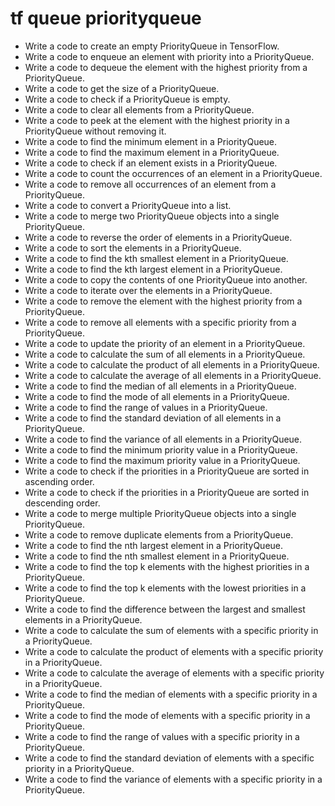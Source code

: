 # tf queue priorityqueue

- Write a code to create an empty PriorityQueue in TensorFlow.
- Write a code to enqueue an element with priority into a PriorityQueue.
- Write a code to dequeue the element with the highest priority from a PriorityQueue.
- Write a code to get the size of a PriorityQueue.
- Write a code to check if a PriorityQueue is empty.
- Write a code to clear all elements from a PriorityQueue.
- Write a code to peek at the element with the highest priority in a PriorityQueue without removing it.
- Write a code to find the minimum element in a PriorityQueue.
- Write a code to find the maximum element in a PriorityQueue.
- Write a code to check if an element exists in a PriorityQueue.
- Write a code to count the occurrences of an element in a PriorityQueue.
- Write a code to remove all occurrences of an element from a PriorityQueue.
- Write a code to convert a PriorityQueue into a list.
- Write a code to merge two PriorityQueue objects into a single PriorityQueue.
- Write a code to reverse the order of elements in a PriorityQueue.
- Write a code to sort the elements in a PriorityQueue.
- Write a code to find the kth smallest element in a PriorityQueue.
- Write a code to find the kth largest element in a PriorityQueue.
- Write a code to copy the contents of one PriorityQueue into another.
- Write a code to iterate over the elements in a PriorityQueue.
- Write a code to remove the element with the highest priority from a PriorityQueue.
- Write a code to remove all elements with a specific priority from a PriorityQueue.
- Write a code to update the priority of an element in a PriorityQueue.
- Write a code to calculate the sum of all elements in a PriorityQueue.
- Write a code to calculate the product of all elements in a PriorityQueue.
- Write a code to calculate the average of all elements in a PriorityQueue.
- Write a code to find the median of all elements in a PriorityQueue.
- Write a code to find the mode of all elements in a PriorityQueue.
- Write a code to find the range of values in a PriorityQueue.
- Write a code to find the standard deviation of all elements in a PriorityQueue.
- Write a code to find the variance of all elements in a PriorityQueue.
- Write a code to find the minimum priority value in a PriorityQueue.
- Write a code to find the maximum priority value in a PriorityQueue.
- Write a code to check if the priorities in a PriorityQueue are sorted in ascending order.
- Write a code to check if the priorities in a PriorityQueue are sorted in descending order.
- Write a code to merge multiple PriorityQueue objects into a single PriorityQueue.
- Write a code to remove duplicate elements from a PriorityQueue.
- Write a code to find the nth largest element in a PriorityQueue.
- Write a code to find the nth smallest element in a PriorityQueue.
- Write a code to find the top k elements with the highest priorities in a PriorityQueue.
- Write a code to find the top k elements with the lowest priorities in a PriorityQueue.
- Write a code to find the difference between the largest and smallest elements in a PriorityQueue.
- Write a code to calculate the sum of elements with a specific priority in a PriorityQueue.
- Write a code to calculate the product of elements with a specific priority in a PriorityQueue.
- Write a code to calculate the average of elements with a specific priority in a PriorityQueue.
- Write a code to find the median of elements with a specific priority in a PriorityQueue.
- Write a code to find the mode of elements with a specific priority in a PriorityQueue.
- Write a code to find the range of values with a specific priority in a PriorityQueue.
- Write a code to find the standard deviation of elements with a specific priority in a PriorityQueue.
- Write a code to find the variance of elements with a specific priority in a PriorityQueue.